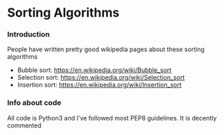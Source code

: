 # Sorting Algorithms

### Introduction
People have written pretty good wikipedia pages about these sorting algorithms  
* Bubble sort: <https://en.wikipedia.org/wiki/Bubble_sort>  
* Selection sort: <https://en.wikipedia.org/wiki/Selection_sort>
* Insertion sort: <https://en.wikipedia.org/wiki/Insertion_sort>

### Info about code
All code is Python3 and I've followed most PEP8 guidelines. It is decently commented
